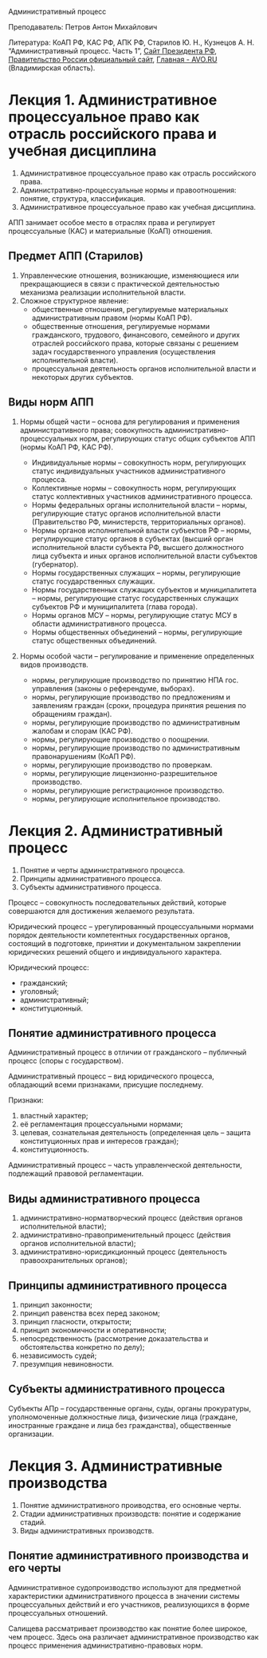 Административный процесс

Преподаватель: Петров Антон Михайлович

Литература: КоАП РФ, КАС РФ, АПК РФ, Старилов Ю. Н., Кузнецов А. Н. “Административный процесс. Часть 1”, [Сайт Президента РФ](http://www.kremlin.ru), [Правительство России официальный сайт](http://government.ru), [Главная - AVO.RU](https://avo.ru/) (Владимирская область).

# 	Лекция 1. Административное процессуальное право как отрасль российского права и учебная дисциплина

1. Административное процессуальное право как отрасль российского права.
2. Административно-процессуальные нормы и правоотношения: понятие, структура, классификация.
3. Административное процессуальное право как учебная дисциплина.

АПП занимает особое место в отраслях права и регулирует процессуальные (КАС) и материальные (КоАП) отношения.

## Предмет АПП (Старилов)

1. Управленческие отношения, возникающие, изменяющиеся или прекращающиеся в связи с практической деятельностью механизма реализации исполнительной власти.
2. Сложное структурное явление:
   - общественные отношения, регулируемые материальных административным правом (нормы КоАП РФ).
   - общественные отношения, регулируемые нормами гражданского, трудового, финансового, семейного и других отраслей российского права, которые связаны с решением задач государственного управления (осуществления исполнительной власти).
   - процессуальная деятельность органов исполнительной власти и некоторых других субъектов.

## Виды норм АПП

1. Нормы общей части – основа для регулирования и применения административного права; совокупность административно-процессуальных норм, регулирующих статус общих субъектов АПП (нормы КоАП РФ, КАС РФ).
   - Индивидуальные нормы – совокупность норм, регулирующих статус индивидуальных участников административного процесса.
   - Коллективные нормы – совокупность норм, регулирующих статус коллективных участников административного процесса.
   - Нормы федеральных органы исполнительной власти – нормы, регулирующие статус органов исполнительной власти (Правительство РФ, министерств, территориальных органов).
   - Нормы органов исполнительной власти субъектов РФ – нормы, регулирующие статус органов в субъектах (высший орган исполнительной власти субъекта РФ, высшего должностного лица субъекта и иных органов исполнительной власти субъектов (губернатор).
   - Нормы государственных служащих – нормы, регулирующие статус государственных служащих.
   - Нормы государственных служащих субъектов и муниципалитета – нормы, регулирующие статус государственных служащих субъектов РФ и муниципалитета (глава города).
   - Нормы органов МСУ – нормы, регулирующие статус МСУ в области административного процесса.
   - Нормы общественных объединений – нормы, регулирующие статус общественных объединений.

2. Нормы особой части – регулирование и применение определенных видов производств.
   - нормы, регулирующие производство по принятию НПА гос. управления (законы о референдуме, выборах).
   - нормы, регулирующие производство по предложениям и заявлениям граждан (сроки, процедура принятия решения по обращениям граждан). 
   - нормы, регулирующие производство по административным жалобам и спорам (КАС РФ).
   - нормы, регулирующие производство о поощрении.
   - нормы, регулирующие производство по административным правонарушениям (КоАП РФ).
   - нормы, регулирующие производство по проверкам.
   - нормы, регулирующие лицензионно-разрешительное производство.
   - нормы, регулирующие регистрационное производство.
   - нормы, регулирующие исполнительное производство.

# Лекция 2. Административный процесс

1. Понятие и черты административного процесса.
2. Принципы административного процесса.
3. Субъекты административного процесса.

Процесс – совокупность последовательных действий, которые совершаются для достижения желаемого результата.

Юридический процесс – урегулированный процессуальными нормами порядок деятельности компетентных государственных органов, состоящий в подготовке, принятии и документальном закреплении юридических решений общего и индивидуального характера.

Юридический процесс:

- гражданский;
- уголовный;
- административный;
- конституционный.

## Понятие административного процесса

Административный процесс в отличии от гражданского – публичный процесс (споры с государством).

Административный процесс – вид юридического процесса, обладающий всеми признаками, присущие последнему.

Признаки:

1. властный характер;
2. её регламентация процессуальными нормами;
3. целевая, сознательная деятельность (определенная цель – защита конституционных прав и интересов граждан);
4. конституционность.

Административный процесс – часть управленческой деятельности, подлежащий правовой регламентации.

## Виды административного процесса

1. административно-норматворческий процесс (действия органов исполнительной власти);
2. административно-правоприменительный процесс (действия органов исполнительной власти);
3. административно-юрисдикционный процесс (деятельность правоохранительных органов);

## Принципы административного процесса

1. принцип законности;
2. принцип равенства всех перед законом;
3. принцип гласности, открытости;
4. принцип экономичности и оперативности;
5. непосредственность (рассмотрение доказательства и обстоятельства конкретно по делу);
6. независимость судей;
7. презумпция невиновности.

## Субъекты административного процесса

Субъекты АПр – государственные органы, суды, органы прокуратуры, уполномоченные должностные лица, физические лица (граждане, иностранные граждане и лица без гражданства), общественные организации.

# Лекция 3. Административные производства

1. Понятие административного проиводства, его основные черты.
2. Стадии административных производств: понятие и содержание стадий.
3. Виды административных производств.

## Понятие административного производства и его черты

Административное судопроизводство используют для предметной характеристики административного процесса в значении системы процессуальных действий и его участников, реализующихся в форме процессуальных отношений.

Салищева рассматривает производство как понятие более широкое, чем процесс. Здесь она различает административное производство как процесс применения административно-правовых норм.



